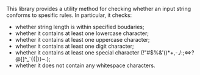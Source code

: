 This library provides a utility method for checking whether an input string conforms to
spesific rules. In particular, it checks:
 - whether string length is within specified boudaries;
 - whether it contains at least one lowercase character;
 - whether it contains at least one uppercase character;
 - whether it contains at least one digit character;
 - whether it contains at least one special character (!\"#$%&'()*+,-./:;<=>?@[\]^_`{{|}}~.);
 - whether it does not contain any whitespace characters.
 
 
 